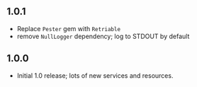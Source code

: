 ## 1.0.1

- Replace `Pester` gem with `Retriable`
- remove `NullLogger` dependency; log to STDOUT by default

## 1.0.0

- Initial 1.0 release; lots of new services and resources.
